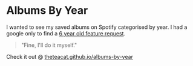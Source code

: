 # Albums By Year

I wanted to see my saved albums on Spotify categorised by year. I had a google only to find a [6 year old feature request](https://community.spotify.com/t5/Live-Ideas/Your-Music-Sort-Music-in-quot-Your-Music-quot-by-Year/idi-p/744893).

> "Fine, I'll do it myself."

Check it out @ [theteacat.github.io/albums-by-year](https://theteacat.github.io/albums-by-year)
